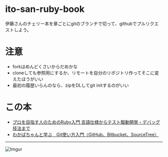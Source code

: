 # ito-san-ruby-book
伊藤さんのチェリー本を章ごとにgitのブランチで切って、githubでプルリクエストしよう。

# 注意
- forkはめんどくさいからだめかな
- cloneしても参照用にするか、リモートを自分のリポジトリ作ってそこに変えたほうがいい
- 最初の履歴いらんのなら、zipをDLしてgit initするのがいい

# この本
- [プロを目指す人のためのRuby入門 言語仕様からテスト駆動開発・デバッグ技法まで](https://gihyo.jp/dp/ebook/2017/978-4-7741-9464-6)
- [わかばちゃんと学ぶ　Git使い方入門〈GitHub、Bitbucket、SourceTree〉](https://book.mynavi.jp/manatee/books/detail/id=72461)

---
![Imgur](https://i.imgur.com/P089ucd.png)




